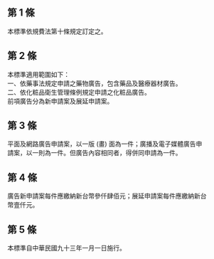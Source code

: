 第 1 條
-------
本標準依規費法第十條規定訂定之。

第 2 條
-------
本標準適用範圍如下：  
一、依藥事法規定申請之藥物廣告，包含藥品及醫療器材廣告。  
二、依化粧品衛生管理條例規定申請之化粧品廣告。  
前項廣告分為新申請案及展延申請案。

第 3 條
-------
平面及網路廣告申請案，以一版 (畫) 面為一件；廣播及電子媒體廣告申  
請案，以一則為一件。但廣告內容相同者，得併同申請為一件。

第 4 條
-------
廣告新申請案每件應繳納新台幣參仟肆佰元；展延申請案每件應繳納新台  
幣壹仟元。

第 5 條
-------
本標準自中華民國九十三年一月一日施行。

